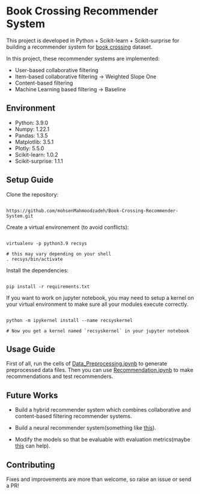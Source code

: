 
# Book Crossing Recommender System

This project is developed in Python + Scikit-learn + Scikit-surprise for building a recommender system for [book crossing](http://www2.informatik.uni-freiburg.de/~cziegler/BX/) dataset. 

In this project, these recommender systems are implemented:
- User-based collaborative filtering
- Item-based collaborative filtering -> Weighted Slope One
- Content-based filtering
- Machine Learning based filtering -> Baseline
  

## Environment

- Python: 3.9.0
- Numpy: 1.22.1
- Pandas: 1.3.5
- Matplotlib: 3.5.1
- Plotly: 5.5.0
- Scikit-learn: 1.0.2
- Scikit-surprise: 1.1.1

  
## Setup Guide

Clone the repository:

```

https://github.com/mohsenMahmoodzadeh/Book-Crossing-Recommender-System.git

```

Create a virtual environement (to avoid conflicts):

```

virtualenv -p python3.9 recsys

# this may vary depending on your shell
. recsys/bin/activate

```

Install the dependencies:

```

pip install -r requirements.txt

```

If you want to work on jupyter notebook, you may need to setup a kernel on your virtual environment to make sure all your modules execute correctly.
```

python -m ipykernel install --name recsyskernel

# Now you get a kernel named `recsyskernel` in your jupyter notebook

```  

## Usage Guide

First of all, run the cells of [Data_Preprocessing.ipynb](https://github.com/mohsenMahmoodzadeh/Book-Crossing-Recommender-System/blob/master/Data_Preprocessing.ipynb) to generate preprocessed data files. Then you can use [Recommendation.ipynb](https://github.com/mohsenMahmoodzadeh/Book-Crossing-Recommender-System/blob/master/Recommendation.ipynb) to make recommendations and test recommenders.


## Future Works

  - Build a hybrid recommender system which combines collaborative and content-based filtering recommender systems.
  
  - Build a neural recommender system(something like [this](https://blog.tensorflow.org/2020/09/introducing-tensorflow-recommenders.html)).

- Modify the models so that be evaluable with evaluation metrics(maybe [this](https://github.com/statisticianinstilettos/recmetrics) can help).

## Contributing

Fixes and improvements are more than welcome, so raise an issue or send a PR!
